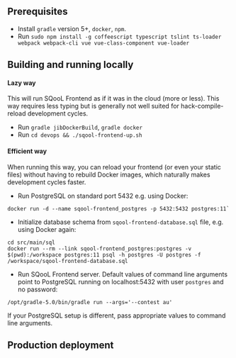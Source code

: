 ## Prerequisites

* Install `gradle` version 5+, `docker`, `npm`.
* Run `sudo npm install -g coffeescript typescript tslint ts-loader webpack webpack-cli vue vue-class-component vue-loader` 

## Building and running locally

#### Lazy way

This will run SQooL Frontend as if it was in the cloud (more or less). This way requires less typing but is generally 
not well suited for hack-compile-reload development cycles.
 
* Run `gradle jibDockerBuild`, `gradle docker`
* Run `cd devops && ./sqool-frontend-up.sh`

#### Efficient way

When running this way, you can reload your frontend (or even your static files) without having to rebuild Docker images, 
which naturally makes development cycles faster.

* Run PostgreSQL on standard port 5432 e.g. using Docker: 
```
docker run -d --name sqool-frontend_postgres -p 5432:5432 postgres:11` 
```
* Initialize database schema from `sqool-frontend-database.sql` file, e.g. using Docker again:
```
cd src/main/sql
docker run --rm --link sqool-frontend_postgres:postgres -v $(pwd):/workspace postgres:11 psql -h postgres -U postgres -f /workspace/sqool-frontend-database.sql
```
* Run SQooL Frontend server. Default values of command line arguments point to PostgreSQL running on localhost:5432 with
user `postgres` and no password:
```
/opt/gradle-5.0/bin/gradle run --args='--contest au'
```

If your PostgreSQL setup is different, pass appropriate values to command line arguments.


## Production deployment


